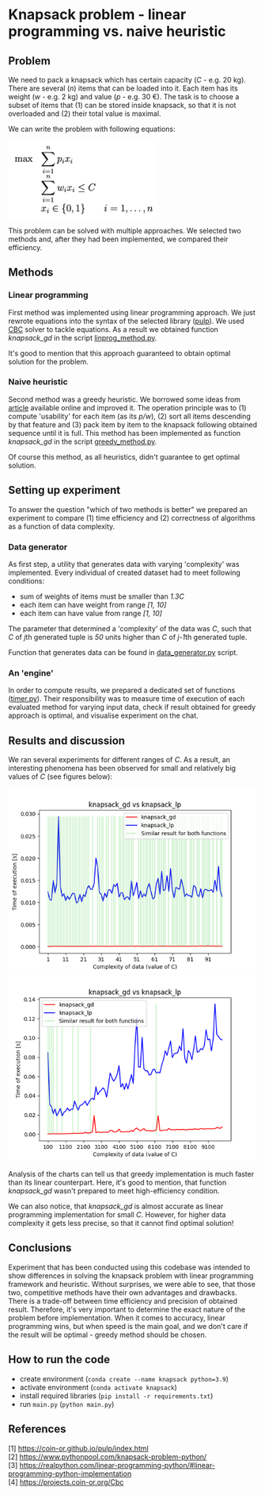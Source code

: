 # Knapsack problem - linear programming vs. naive heuristic

## Problem

We need to pack a knapsack which has certain capacity (_C_ - e.g. 20 kg). There
are several (_n_) items that can be loaded into it. Each item has its weight
(_w_ - e.g. 2 kg) and value (_p_ - e.g. 30 €). The task is to choose a subset
of items that (1) can be stored inside knapsack, so that it is not overloaded
and (2) their total value is maximal.

We can write the problem with following equations:

<img src="./img/equations.png" alt="Model equation" width="300"/>

This problem can be solved with multiple approaches. We selected two methods
and, after they had been implemented, we compared their efficiency.

## Methods

### Linear programming

First method was implemented using linear programming approach. We just
rewrote equations into the syntax of the selected library
([pulp](https://coin-or.github.io/pulp/index.html)). We used
[CBC](https://projects.coin-or.org/Cbc) solver to tackle equations. As a result
we obtained function _knapsack_gd_ in the script
[linprog_method.py](./linprog_method.py).

It's good to mention that this approach guaranteed to obtain optimal solution
for the problem.

### Naive heuristic

Second method was a greedy heuristic. We borrowed some ideas from
[article](https://www.pythonpool.com/knapsack-problem-python/) available
online and improved it. The operation principle was to (1) compute 'usability'
for each item (as its _p/w_), (2) sort all items descending by that feature and
(3) pack item by item to the knapsack following obtained sequence until it is
full. This method has been implemented as function _knapsack_gd_ in the script
[greedy_method.py](./greedy_method.py).

Of course this method, as all heuristics, didn't guarantee to get optimal
solution.

## Setting up experiment

To answer the question "which of two methods is better" we prepared an
experiment to compare (1) time efficiency and (2) correctness of algorithms as
a function of data complexity.

### Data generator

As first step, a utility that generates data with varying 'complexity' was
implemented. Every individual of created dataset had to meet following 
conditions:

- sum of weights of items must be smaller than _1.3C_
- each item can have weight from range _[1, 10]_
- each item can have value from range _[1, 10]_

The parameter that determined a 'complexity' of the data was _C_, such that
_C_ of *j*th generated tuple is _50_ units higher than _C_ of *j-1*th generated
tuple.

Function that generates data can be found in
[data_generator.py](./data_generator.py) script.

### An 'engine'

In order to compute results, we prepared a dedicated set of functions
([timer.py](./timer.py)). Their responsibility was to measure time of execution
of each evaluated method for varying input data, check if result obtained for
greedy approach is optimal, and visualise experiment on the chat.

## Results and discussion

We ran several experiments for different ranges of _C_. As a result, an
interesting phenomena has been observed for small and relatively big values of
_C_ (see figures below):

<img src="./img/exp_1_100.png" alt="Results for small C" width="500"/>

<img src="./img/exp_100_10000.png" alt="Results for big C" width="500"/>

Analysis of the charts can tell us that greedy implementation is much faster
than its linear counterpart. Here, it's good to mention, that function
_knapsack_gd_ wasn't prepared to meet high-efficiency condition.

We can also notice, that _knapsack_gd_ is almost accurate as linear programming
implementation for small _C_. However, for higher data complexity it gets less 
precise, so that it cannot find optimal solution!

## Conclusions

Experiment that has been conducted using this codebase was intended to show
differences in solving the knapsack problem with linear programming framework
and heuristic. Without surprises, we were able to see, that those two,
competitive methods have their own advantages and drawbacks. There is a
trade-off between time efficiency and precision of obtained result. Therefore,
it's very important to determine the exact nature of the problem before
implementation. When it comes to accuracy, linear programming wins, but when
speed is the main goal, and we don't care if the result will be optimal -
greedy method should be chosen.

## How to run the code

- create environment (`conda create --name knapsack python=3.9`)
- activate environment (`conda activate knapsack`)
- install required libraries (`pip install -r requirements.txt`)
- run `main.py` (`python main.py`)

## References

\[1\] https://coin-or.github.io/pulp/index.html  
\[2\] https://www.pythonpool.com/knapsack-problem-python/  
\[3\] https://realpython.com/linear-programming-python/#linear-programming-python-implementation  
\[4\] https://projects.coin-or.org/Cbc
